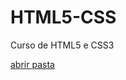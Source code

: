 # HTML5-CSS
 Curso de HTML5 e CSS3

<a href='https://viniciussantana32.github.io/HTML5-CSS/Desafios/d012/index.html'>abrir pasta</a>